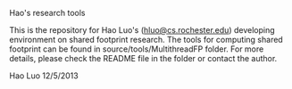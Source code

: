 Hao's research tools

This is the repository for Hao Luo's (hluo@cs.rochester.edu) developing environment
on shared footprint research. The tools for computing shared footprint can be 
found in source/tools/MultithreadFP folder. For more details, please check the
README file in the folder or contact the author.

Hao Luo
12/5/2013
